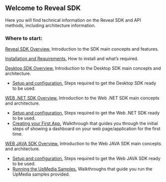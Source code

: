 ## Welcome to Reveal SDK

Here you will find technical information on the Reveal SDK and API methods, including architecture information.

### Where to start:

[Reveal SDK Overview.](~/en/developer/general/overview.md)
    Introduction to the SDK main concepts and features.

[Installation and Requirements.](~/en/developer/general/installation-requirements.md) How to install and what’s required.

[Desktop SDK Overview.](~/en/developer/desktop-sdk/overview.md) Introduction to the Desktop SDK main concepts and architecture.
  - [Setup and configuration.](~/en/developer/setup-configuration/setup-configuration-desktop.md) Steps required to get the Desktop SDK ready to be used.

[WEB .NET SDK Overview.](~/en/developer/web-sdk/overview.md) Introduction to the Web .NET SDK main concepts and architecture.
  - [Setup and configuration.](~/en/developer/web-sdk/setup-configuration-web.md) Steps required to get the Web .NET SDK ready to be used.
  - [Creating your First App.](~/en/developer/web-sdk/create-first-app.md) Walkthrough that guides you through the initial steps of showing a dashboard on your web page/application for the first time.

[WEB JAVA SDK Overview.](~/en/developer/java-sdk/overview.md) Introduction to the Web JAVA SDK main concepts and architecture.
  - [Setup and configuration.](~/en/developer/java-sdk/setup-configuration-web.md) Steps required to get the Web JAVA SDK ready to be used.
  - [Running the UpMedia Samples.](~/en/developer/java-sdk/running-upmedia-samples.md) Walkthroughs that guide you run the UpMedia samples provided.